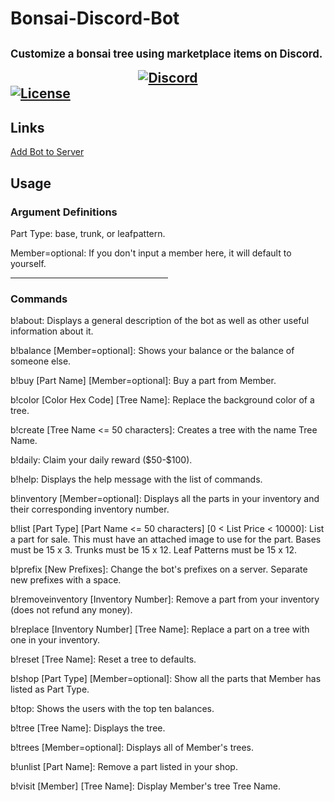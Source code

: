 <h1>Bonsai-Discord-Bot<h2>
<p style="font-size:0.8em;">Customize a bonsai tree using marketplace items on Discord.</p>

<div align="center">
    <a href="https://discord.gg/DjJAhNG">
        <img src="https://discordapp.com/api/guilds/753416400319545374/widget.png?style=banner2" alt="Discord"/>
    </a>
</div>

<a href="https://github.com/xCloudzx/Bonsai-Discord-Bot/blob/master/LICENSE">
    <img src="https://img.shields.io/badge/license-MIT-green?style=for-the-badge" alt="License"/>
</a>

<h2>Links</h2>
<a href="https://discord.com/api/oauth2/authorize?client_id=743898864926589029&permissions=8192&scope=bot">Add Bot to Server</a>

<h2>Usage</h2>
<h3>Argument Definitions</h3>
<p>Part Type: base, trunk, or leafpattern.</p>
<p>Member=optional: If you don't input a member here, it will default to yourself.</p>
<hr width="50%" align="left">
<h3>Commands</h3>
<p>b!about: Displays a general description of the bot as well as other useful information about it.<p>
<p>b!balance [Member=optional]: Shows your balance or the balance of someone else.<p>
<p>b!buy [Part Name] [Member=optional]: Buy a part from Member.</p>
<p>b!color [Color Hex Code] [Tree Name]: Replace the background color of a tree.</p>
<p>b!create [Tree Name <= 50 characters]: Creates a tree with the name Tree Name.</p>
<p>b!daily: Claim your daily reward ($50-$100).</p>
<p>b!help: Displays the help message with the list of commands.</p>
<p>b!inventory [Member=optional]: Displays all the parts in your inventory and their corresponding inventory number.</p>
<p>b!list [Part Type] [Part Name <= 50 characters] [0 < List Price < 10000]: List a part for sale. This must have an attached image to use for the part. Bases must be 15 x 3. Trunks must be 15 x 12. Leaf Patterns must be 15 x 12.</p>
<p>b!prefix [New Prefixes]: Change the bot's prefixes on a server. Separate new prefixes with a space.</p>
<p>b!removeinventory [Inventory Number]: Remove a part from your inventory (does not refund any money).</p>
<p>b!replace [Inventory Number] [Tree Name]: Replace a part on a tree with one in your inventory.</p>
<p>b!reset [Tree Name]: Reset a tree to defaults.</p>
<p>b!shop [Part Type] [Member=optional]: Show all the parts that Member has listed as Part Type.</p>
<p>b!top: Shows the users with the top ten balances.</p>
<p>b!tree [Tree Name]: Displays the tree.</p>
<p>b!trees [Member=optional]: Displays all of Member's trees.</p>
<p>b!unlist [Part Name]: Remove a part listed in your shop.</p>
<p>b!visit [Member] [Tree Name]: Display Member's tree Tree Name.</p>